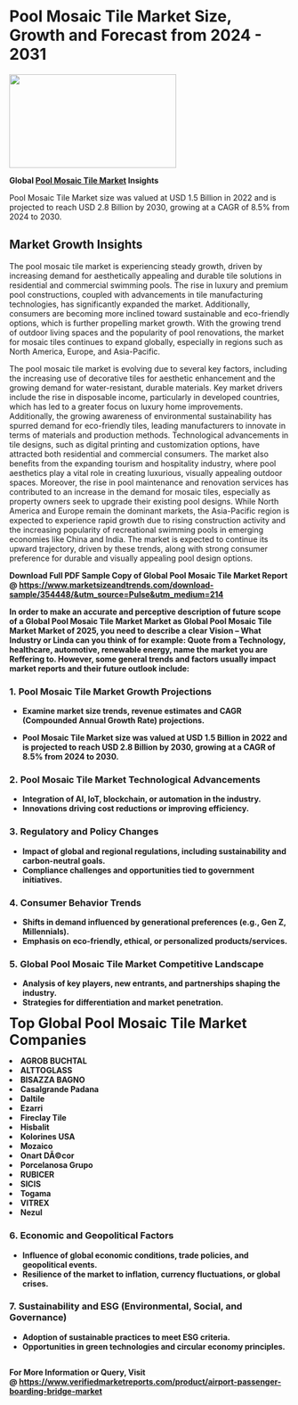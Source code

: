 <H1>Pool Mosaic Tile Market Size, Growth and Forecast from 2024 - 2031</H1><img class="aligncenter size-medium wp-image-584254" src="https://thirdeyenews.in/wp-content/uploads/2024/09/Global-Market-Research-300x168.jpeg" alt="" width="300" height="168" /><p><strong>Global&nbsp;<a href="https://www.marketsizeandtrends.com/download-sample/354448/&amp;utm_source=Pulse&amp;utm_medium=214">Pool Mosaic Tile Market</a> Insights</strong></p><p>Pool Mosaic Tile Market size was valued at USD 1.5 Billion in 2022 and is projected to reach USD 2.8 Billion by 2030, growing at a CAGR of 8.5% from 2024 to 2030.</p><p><h2>Market Growth Insights</h2> <p>The pool mosaic tile market is experiencing steady growth, driven by increasing demand for aesthetically appealing and durable tile solutions in residential and commercial swimming pools. The rise in luxury and premium pool constructions, coupled with advancements in tile manufacturing technologies, has significantly expanded the market. Additionally, consumers are becoming more inclined toward sustainable and eco-friendly options, which is further propelling market growth. With the growing trend of outdoor living spaces and the popularity of pool renovations, the market for mosaic tiles continues to expand globally, especially in regions such as North America, Europe, and Asia-Pacific.</p> <p><strong></strong></p> <p>The pool mosaic tile market is evolving due to several key factors, including the increasing use of decorative tiles for aesthetic enhancement and the growing demand for water-resistant, durable materials. Key market drivers include the rise in disposable income, particularly in developed countries, which has led to a greater focus on luxury home improvements. Additionally, the growing awareness of environmental sustainability has spurred demand for eco-friendly tiles, leading manufacturers to innovate in terms of materials and production methods. Technological advancements in tile designs, such as digital printing and customization options, have attracted both residential and commercial consumers. The market also benefits from the expanding tourism and hospitality industry, where pool aesthetics play a vital role in creating luxurious, visually appealing outdoor spaces. Moreover, the rise in pool maintenance and renovation services has contributed to an increase in the demand for mosaic tiles, especially as property owners seek to upgrade their existing pool designs. While North America and Europe remain the dominant markets, the Asia-Pacific region is expected to experience rapid growth due to rising construction activity and the increasing popularity of recreational swimming pools in emerging economies like China and India. The market is expected to continue its upward trajectory, driven by these trends, along with strong consumer preference for durable and visually appealing pool design options.</p> <p><strong></p><p><span class=""><strong>Download Full PDF Sample Copy of Global Pool Mosaic Tile Market Report</strong> @ <a href="https://www.marketsizeandtrends.com/download-sample/354448/&amp;utm_source=Pulse&amp;utm_medium=214" target="_blank">https://www.marketsizeandtrends.com/download-sample/354448/&amp;utm_source=Pulse&amp;utm_medium=214</a></span></p><p>In order to make an accurate and perceptive description of future scope of a Global&nbsp;Pool Mosaic Tile Market Market as Global&nbsp;Pool Mosaic Tile Market Market of 2025, you need to describe a clear Vision &ndash; What Industry or Linda can you think of for example: Quote from a Technology, healthcare, automotive, renewable energy, name the market you are Reffering to. However, some general trends and factors usually impact market reports and their future outlook include:</p><h3>1.&nbsp;<strong>Pool Mosaic Tile Market Growth Projections</strong></h3><ul><li>Examine market size trends, revenue estimates and CAGR (Compounded Annual Growth Rate) projections.</li><li><p>Pool Mosaic Tile Market size was valued at USD 1.5 Billion in 2022 and is projected to reach USD 2.8 Billion by 2030, growing at a CAGR of 8.5% from 2024 to 2030.</p></li></ul><h3>2.&nbsp;<strong>Pool Mosaic Tile Market Technological Advancements</strong></h3><ul><li>Integration of AI, IoT, blockchain, or automation in the industry.</li><li>Innovations driving cost reductions or improving efficiency.</li></ul><h3>3.&nbsp;<strong>Regulatory and Policy Changes</strong></h3><ul><li>Impact of global and regional regulations, including sustainability and carbon-neutral goals.</li><li>Compliance challenges and opportunities tied to government initiatives.</li></ul><h3>4.&nbsp;<strong>Consumer Behavior Trends</strong></h3><ul><li>Shifts in demand influenced by generational preferences (e.g., Gen Z, Millennials).</li><li>Emphasis on eco-friendly, ethical, or personalized products/services.</li></ul><h3>5.&nbsp;<strong>Global Pool Mosaic Tile Market Competitive Landscape</strong></h3><ul><li>Analysis of key players, new entrants, and partnerships shaping the industry.</li><li>Strategies for differentiation and market penetration.</li></ul><p data-pm-slice="1 1 []"><span style="color: inherit; font-family: inherit; font-size: 25px;">Top Global Pool Mosaic Tile Market Companies</span></p><div class="" data-test-id=""><p><li>AGROB BUCHTAL</li><li> ALTTOGLASS</li><li> BISAZZA BAGNO</li><li> Casalgrande Padana</li><li> Daltile</li><li> Ezarri</li><li> Fireclay Tile</li><li> Hisbalit</li><li> Kolorines USA</li><li> Mozaico</li><li> Onart DÃ©cor</li><li> Porcelanosa Grupo</li><li> RUBICER</li><li> SICIS</li><li> Togama</li><li> VITREX</li><li> Nezul</li></p></div><h3>6.&nbsp;<strong>Economic and Geopolitical Factors</strong></h3><ul><li>Influence of global economic conditions, trade policies, and geopolitical events.</li><li>Resilience of the market to inflation, currency fluctuations, or global crises.</li></ul><h3>7.&nbsp;<strong>Sustainability and ESG (Environmental, Social, and Governance)</strong></h3><ul><li>Adoption of sustainable practices to meet ESG criteria.</li><li>Opportunities in green technologies and circular economy principles.</li></ul><h2><strong style="font-size: 14px;">For More Information or Query, Visit @&nbsp;</strong><a style="background-color: #ffffff; font-size: 14px;" href="https://www.marketsizeandtrends.com/report/pool-mosaic-tile-market/" target="_blank">https://www.verifiedmarketreports.com/product/airport-passenger-boarding-bridge-market</a></h2>
